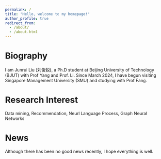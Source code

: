 ```yaml
---
permalink: /
title: "Hello, welcome to my homepage!"
author_profile: true
redirect_from: 
  - /about/
  - /about.html
---
```


# Biography
I am Junrui Liu (刘俊锐), a Ph.D student at Beijing University of Technology (BJUT) with Prof Yang and Prof. Li. Since March 2024, I have begun visiting Singapore Management University (SMU) and studying with Prof Fang.


# Research Interest

Data mining, Recommendation, Neurl Language Process, Graph Neural Networks

# News

Although there has been no good news recently, I hope everything is well.



